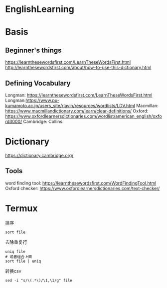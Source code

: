 # EnglishLearning

# Basis

## Beginner's things

https://learnthesewordsfirst.com/LearnTheseWordsFirst.html
http://learnthesewordsfirst.com/about/how-to-use-this-dictionary.html

## Defining Vocabulary

Longman: https://learnthesewordsfirst.com/LearnTheseWordsFirst.html
Longman:https://www.pu-kumamoto.ac.jp/users_site/rlavin/resources/wordlists/LDV.html
Macmillan: https://www.macmillandictionary.com/learn/clear-definitions/
Oxford: https://www.oxfordlearnersdictionaries.com/wordlist/american_english/oxford3000/
Cambridge:
Collins:

# Dictionary

https://dictionary.cambridge.org/


## Tools

word finding tool: https://learnthesewordsfirst.com/WordFindingTool.html
Oxford checker: https://www.oxfordlearnersdictionaries.com/text-checker/

# Termux

排序
```
sort file
```
去除重复行
```
uniq file
# 或者组合上面
sort file | uniq
```
转换csv
```
sed -i "s/\(.*\)/\1,\1/g" file
```
